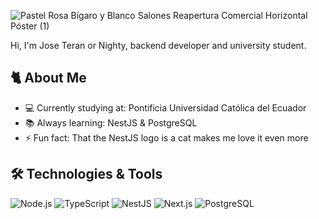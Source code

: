 ![Pastel Rosa Bígaro y Blanco Salones Reapertura Comercial Horizontal Póster (1)](https://github.com/nightydev/nightydev/assets/106894979/c6916b62-e082-4ddc-8741-4d96e971cc9a)

Hi, I'm Jose Teran or Nighty, backend developer and university student.

## 🐈 About Me
- 💻 Currently studying at: Pontificia Universidad Católica del Ecuador
- 📚 Always learning: NestJS & PostgreSQL
- ⚡ Fun fact: That the NestJS logo is a cat makes me love it even more 

## 🛠️ Technologies & Tools  
![Node.js](https://img.shields.io/badge/-Node.js-339933?logo=node.js&logoColor=white&style=flat) 
![TypeScript](https://img.shields.io/badge/-TypeScript-3178C6?logo=typescript&logoColor=white&style=flat)
![NestJS](https://img.shields.io/badge/-NestJS-E0234E?logo=nestjs&logoColor=white&style=flat)
![Next.js](https://img.shields.io/badge/-Next.js-FFFFFF?logo=next.js&logoColor=black&style=flat)
![PostgreSQL](https://img.shields.io/badge/-PostgreSQL-4169E1?logo=postgresql&logoColor=white&style=flat)
